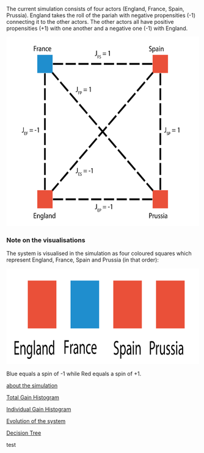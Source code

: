 The current simulation consists of four actors (England, France, Spain, Prussia).
England takes the roll of the pariah with negative propensities (-1) connecting it to the other actors.
The other actors all have positive propensities (+1) with one another and a negative one (-1) with England.

<img src="Sim_Sim.png" alt="Start" height="496.2" width="590.6"/>

### Note on the visualisations
The system is visualised in the simulation as four coloured squares which represent England, France, Spain and Prussia (in that order):

<img src="Sim_Sim 2.png" alt="test" height="250" width="800"/>

Blue equals a spin of -1 while Red equals a spin of +1.

<a href="about/more_information">about the simulation</a>

<a href="DegeneracyData/Total/GainHist.html">Total Gain Histogram</a>

<a href="DegeneracyData/Individual/IndividualGainHist.html">Individual Gain Histogram</a>

<a href="EvolutionData/Evolution.html">Evolution of the system</a>

<a href="TreeData/Tree.html">Decision Tree</a>

test
